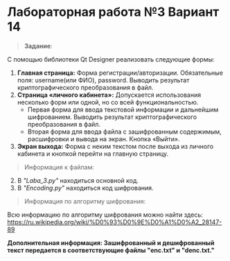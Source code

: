 
 
<h1> Лабораторная работа №3 Вариант 14</h1>

> __Задание__: 

C помощью библиотеки Qt Designer реализовать следующие формы:
1. __Главная страница:__ Форма регистрации/авторизации. Обязательные поля:
username(или ФИО), password. Выводить результат криптографического преобразования в
файл.
2. __Страница «личного кабинета»:__ Допускается использования несколько форм или одной, но со всей функциональностью.   
    - Первая форма для ввода текстовой информации и дальнейшим шифрованием. Выводить результат криптографического преобразования в файл.
    - Вторая форма для ввода файла с зашифрованным содержимым, расшифровки и вывода на экран. Кнопка «Выйти».
3. __Экран выхода:__ Форма с неким текстом после выхода из личного кабинета и кнопкой перейти на главную страницу.

> Информация к файлам: 
2. В _"Laba_3.py"_ находиться основной код.
3. В _"Encoding.py"_ находиться код шифрования. 

> Информация по алгоритму шифрования:

Всю информацию по алгоритму шифрования можно найти здесь: https://ru.wikipedia.org/wiki/%D0%93%D0%9E%D0%A1%D0%A2_28147-89

__Дополнительная информация:
Зашифрованный и дешифрованный текст передается в соответствующие файлы "enc.txt" и "denc.txt."__
